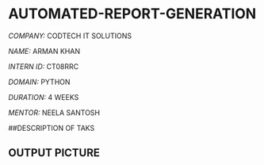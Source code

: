# AUTOMATED-REPORT-GENERATION




_COMPANY:_ CODTECH IT SOLUTIONS

_NAME:_ ARMAN KHAN

_INTERN ID:_ CT08RRC

_DOMAIN:_ PYTHON 

_DURATION:_ 4 WEEKS

_MENTOR:_  NEELA SANTOSH

##DESCRIPTION OF TAKS


## OUTPUT PICTURE
